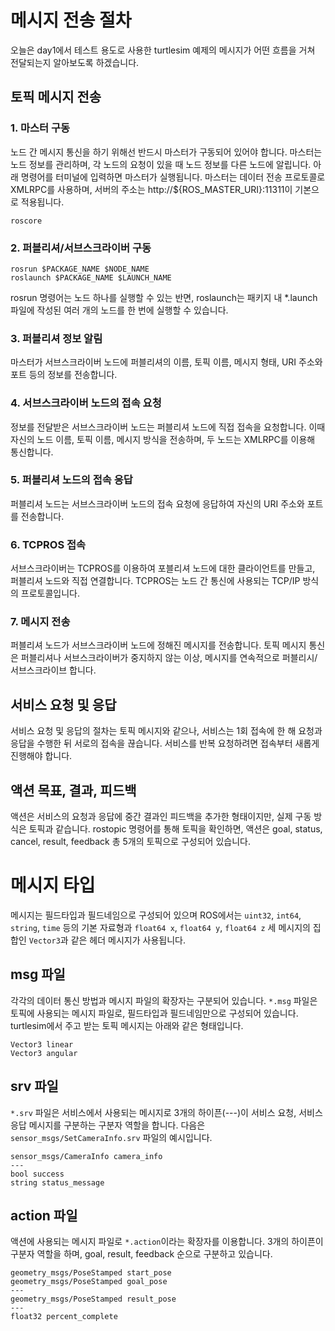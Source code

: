 # 메시지 전송 절차
오늘은 day1에서 테스트 용도로 사용한 turtlesim 예제의 메시지가 어떤 흐름을 거쳐 전달되는지 알아보도록 하겠습니다.
## 토픽 메시지 전송
### 1. 마스터 구동
노드 간 메시지 통신을 하기 위해선 반드시 마스터가 구동되어 있어야 합니다. 마스터는 노드 정보를 관리하며, 각 노드의 요청이 있을 때 노드 정보를 다른 노드에 알립니다. 아래 명령어를 터미널에 입력하면 마스터가 실행됩니다. 마스터는 데이터 전송 프로토콜로 XMLRPC를 사용하며, 서버의 주소는 http://${ROS_MASTER_URI}:11311이 기본으로 적용됩니다.
```
roscore
```
### 2. 퍼블리셔/서브스크라이버 구동
```
rosrun $PACKAGE_NAME $NODE_NAME
roslaunch $PACKAGE_NAME $LAUNCH_NAME
```
rosrun 명령어는 노드 하나를 실행할 수 있는 반면, roslaunch는 패키지 내 *.launch 파일에 작성된 여러 개의 노드를 한 번에 실행할 수 있습니다.
### 3. 퍼블리셔 정보 알림
마스터가 서브스크라이버 노드에 퍼블리셔의 이름, 토픽 이름, 메시지 형태, URI 주소와 포트 등의 정보를 전송합니다.
### 4. 서브스크라이버 노드의 접속 요청
정보를 전달받은 서브스크라이버 노드는 퍼블리셔 노드에 직접 접속을 요청합니다. 이때 자신의 노드 이름, 토픽 이름, 메시지 방식을 전송하며, 두 노드는 XMLRPC를 이용해 통신합니다.
### 5. 퍼블리셔 노드의 접속 응답
퍼블리셔 노드는 서브스크라이버 노드의 접속 요청에 응답하여 자신의 URI 주소와 포트를 전송합니다.
### 6. TCPROS 접속
서브스크라이버는 TCPROS를 이용하여 포블리셔 노드에 대한 클라이언트를 만들고, 퍼블리셔 노드와 직접 연결합니다. TCPROS는 노드 간 통신에 사용되는 TCP/IP 방식의 프로토콜입니다.
### 7. 메시지 전송
퍼블리셔 노드가 서브스크라이버 노드에 정해진 메시지를 전송합니다. 토픽 메시지 통신은 퍼블리셔나 서브스크라이버가 중지하지 않는 이상, 메시지를 연속적으로 퍼블리시/서브스크라이브 합니다.
## 서비스 요청 및 응답
서비스 요청 및 응답의 절차는 토픽 메시지와 같으나, 서비스는 1회 접속에 한 해 요청과 응답을 수행한 뒤 서로의 접속을 끊습니다. 서비스를 반복 요청하려면 접속부터 새롭게 진행해야 합니다.
## 액션 목표, 결과, 피드백
액션은 서비스의 요청과 응답에 중간 결과인 피드백을 추가한 형태이지만, 실제 구동 방식은 토픽과 같습니다. rostopic 명령어를 통해 토픽을 확인하면, 액션은 goal, status, cancel, result, feedback 총 5개의 토픽으로 구성되어 있습니다.
# 메시지 타입
메시지는 필드타입과 필드네임으로 구성되어 있으며 ROS에서는 `uint32`, `int64`, `string`, `time` 등의 기본 자료형과 `float64 x`, `float64 y`, `float64 z` 세 메시지의 집합인 `Vector3`과 같은 헤더 메시지가 사용됩니다.
## msg 파일
각각의 데이터 통신 방법과 메시지 파일의 확장자는 구분되어 있습니다. `*.msg` 파일은 토픽에 사용되는 메시지 파일로, 필드타입과 필드네임만으로 구성되어 있습니다. turtlesim에서 주고 받는 토픽 메시지는 아래와 같은 형태입니다.
```
Vector3 linear
Vector3 angular
```
## srv 파일
`*.srv` 파일은 서비스에서 사용되는 메시지로 3개의 하이픈(---)이 서비스 요청, 서비스 응답 메시지를 구분하는 구분자 역할을 합니다. 다음은 `sensor_msgs/SetCameraInfo.srv` 파일의 예시입니다.
```
sensor_msgs/CameraInfo camera_info
---
bool success
string status_message
```
## action 파일
액션에 사용되는 메시지 파일로 `*.action`이라는 확장자를 이용합니다. 3개의 하이픈이 구분자 역할을 하며, goal, result, feedback 순으로 구분하고 있습니다.
```
geometry_msgs/PoseStamped start_pose
geometry_msgs/PoseStamped goal_pose
---
geometry_msgs/PoseStamped result_pose
---
float32 percent_complete
```    